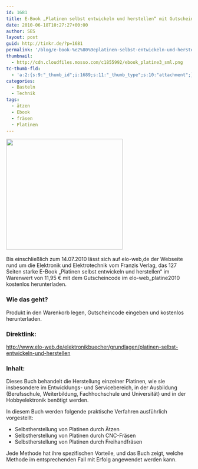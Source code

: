 ```yaml
---
id: 1681
title: E-Book „Platinen selbst entwickeln und herstellen“ mit Gutschein kostenlos runterladen
date: 2010-06-18T10:27:27+00:00
author: SES
layout: post
guid: http://tinkr.de/?p=1681
permalink: '/blog/e-book-%e2%80%9eplatinen-selbst-entwickeln-und-herstellen%e2%80%9c-mit-gutschein-kostenlos-runterladen/'
thumbnail:
  - http://cdn.cloudfiles.mosso.com/c1855992/ebook_platine3_sml.png
tc-thumb-fld:
  - 'a:2:{s:9:"_thumb_id";i:1689;s:11:"_thumb_type";s:10:"attachment";}'
categories:
  - Basteln
  - Technik
tags:
  - ätzen
  - Ebook
  - fräsen
  - Platinen
---
```

<img loading="lazy" src="/assets/2010/06/ebook_platine3.png" alt="" title="Ebook &quot;Platinen selbst entwickeln und herstellen&quot;" width="316" height="300" class="alignnone size-full wp-image-1688" srcset="/assets/2010/06/ebook_platine3.png 316w, /assets/2010/06/ebook_platine3-300x284.png 300w" sizes="(max-width: 316px) 100vw, 316px" />

Bis einschließlich zum 14.07.2010 lässt sich auf elo-web,de der Webseite rund um die Elektronik und Elektrotechnik vom Franzis Verlag, das 127 Seiten starke E-Book „Platinen selbst entwickeln und herstellen“ im Warenwert von 11,95 € mit dem Gutscheincode im elo-web_platine2010 kostenlos herunterladen.

### Wie das geht?

Produkt in den Warenkorb legen, Gutscheincode eingeben und kostenlos herunterladen.

### Direktlink:

<http://www.elo-web.de/elektronikbuecher/grundlagen/platinen-selbst-entwickeln-und-herstellen>

### Inhalt:

Dieses Buch behandelt die Herstellung einzelner Platinen, wie sie insbesondere im Entwicklungs- und Servicebereich, in der Ausbildung (Berufsschule, Weiterbildung, Fachhochschule und Universität) und in der Hobbyelektronik benötigt werden.

In diesem Buch werden folgende praktische Verfahren ausführlich vorgestellt:
- Selbstherstellung von Platinen durch Ätzen
- Selbstherstellung von Platinen durch CNC-Fräsen
- Selbstherstellung von Platinen durch Freihandfräsen

Jede Methode hat ihre spezifischen Vorteile, und das Buch zeigt, welche Methode im entsprechenden Fall mit Erfolg angewendet werden kann.
